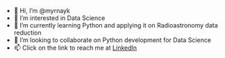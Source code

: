 - 👋 Hi, I’m @myrnayk
- 👀 I’m interested in Data Science
- 🌱 I’m currently learning Python and applying it on Radioastronomy data reduction
- 💞️ I’m looking to collaborate on Python development for Data Science
- 📫 Click on the link to reach me at [LinkedIn](https://www.linkedin.com/in/astromyrna/)

<!---
myrnayk/myrnayk is a ✨ special ✨ repository because its `README.md` (this file) appears on your GitHub profile.
You can click the Preview link to take a look at your changes.
--->
